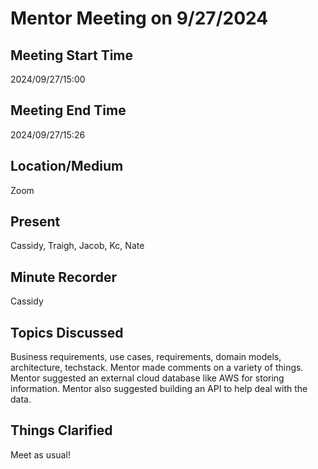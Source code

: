 # Mentor Meeting on 9/27/2024

## Meeting Start Time

2024/09/27/15:00

## Meeting End Time

2024/09/27/15:26

## Location/Medium

Zoom

## Present

Cassidy, Traigh, Jacob, Kc, Nate

## Minute Recorder

Cassidy

## Topics Discussed

Business requirements, use cases, requirements, domain models, architecture, techstack. Mentor made comments on a variety of things. Mentor suggested an external cloud database like AWS for storing information. Mentor also suggested building an API to help deal with the data.

## Things Clarified

Meet as usual! 
